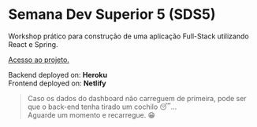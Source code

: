 # Semana Dev Superior 5 (SDS5)

Workshop prático para construção de uma aplicação Full-Stack utilizando React e Spring.

[Acesso ao projeto.](https://sds5-lutz.netlify.app)

Backend deployed on: **Heroku**  
Frontend deployed on: **Netlify**

> Caso os dados do dashboard não carreguem de primeira, pode ser que o back-end tenha tirado um cochilo 😴...  
> Aguarde um momento e recarregue. 😁
